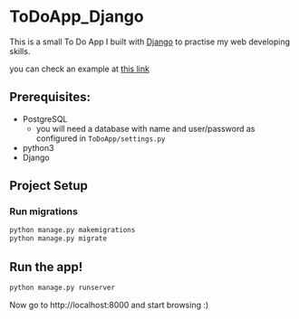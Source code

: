 # ToDoApp_Django

This is a small To Do App I built with [Django](https://www.djangoproject.com/) to practise my web developing skills.

you can check an example at [this link](https://talvarez2todoapp.herokuapp.com/)

## Prerequisites:
* PostgreSQL
  * you will need a database with name and user/password as configured in `ToDoApp/settings.py`
* python3
* Django

## Project Setup

### Run migrations
```sh
python manage.py makemigrations
python manage.py migrate
```

## Run the app!

```sh
python manage.py runserver
```

Now go to http://localhost:8000 and start browsing :)
